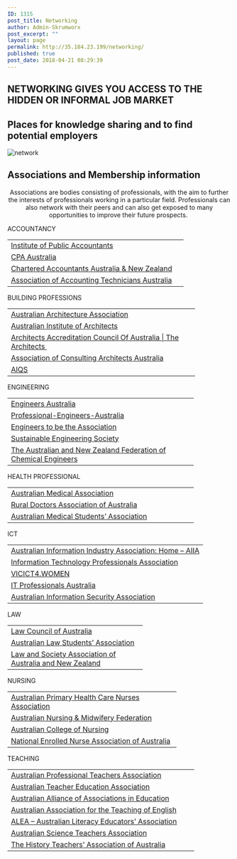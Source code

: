 ```yaml
---
ID: 1315
post_title: Networking
author: Admin-Skrumworx
post_excerpt: ""
layout: page
permalink: http://35.184.23.199/networking/
published: true
post_date: 2018-04-21 08:29:39
---
```

<h2>NETWORKING GIVES YOU ACCESS TO THE HIDDEN OR INFORMAL JOB MARKET</h2>		
			<h2>Places for knowledge sharing and to find potential employers</h2>		
										<img src="http://35.184.23.199/wp-content/uploads/elementor/thumbs/network-1-np1jygglv7j2ec1zkqehhciykf8sxjd9c2im9y9i48.png" title="network" alt="network" />											
			<h2>Associations and Membership information</h2>		
		<p style="text-align: center;">Associations are bodies consisting of professionals, with the aim to further the interests of professionals working in a particular field. Professionals can also network with their peers and can also get exposed to many opportunities to improve their future prospects. </p>		
												ACCOUNTANCY					
					<table width="381"><tbody><tr><td width="381"><a href="https://www.publicaccountants.org.au/" target="_blank" rel="noopener">Institute of Public Accountants</a></td></tr><tr><td><a href="https://www.cpaaustralia.com.au/" target="_blank" rel="noopener">CPA Australia</a></td></tr><tr><td><a href="https://www.charteredaccountantsanz.com/" target="_blank" rel="noopener">Chartered Accountants Australia &amp; New Zealand</a></td></tr><tr><td><a href="http://aat.org.au/" target="_blank" rel="noopener">Association of Accounting Technicians Australia</a></td></tr></tbody></table>
												BUILDING PROFESSIONS					
					<table width="407"><tbody><tr><td width="407"><a href="https://www.architecture.org.au/" target="_blank" rel="noopener">Australian Architecture Association</a></td></tr><tr><td><a href="http://www.architecture.com.au/" target="_blank" rel="noopener">Australian Institute of Architects</a></td></tr><tr><td><a href="https://www.aaca.org.au/" target="_blank" rel="noopener">Architects Accreditation Council Of Australia | The Architects </a></td></tr><tr><td><a href="http://aca.org.au/" target="_blank" rel="noopener">Association of Consulting Architects Australia</a></td></tr><tr><td><a href="https://www.aiqs.com.au/" target="_blank" rel="noopener">AIQS</a></td></tr></tbody></table>
												ENGINEERING					
					<table width="404"><tbody><tr><td width="404"><a href="https://www.engineersaustralia.org.au/" target="_blank" rel="noopener">Engineers Australia</a></td></tr><tr><td><a href="http://www.professionalengineers.org.au/" target="_blank" rel="noopener">Professional-Engineers-Australia</a></td></tr><tr><td><a href="http://www.professionalsaustralia.org.au/blog/engineers-association-professional-engineers-australia-apea/" target="_blank" rel="noopener">Engineers to be the Association</a></td></tr><tr><td><a href="https://www.seng.org.au/" target="_blank" rel="noopener">Sustainable Engineering Society</a></td></tr><tr><td><a href="http://www.anzfche.org/" target="_blank" rel="noopener">The Australian and New Zealand Federation of Chemical Engineers</a></td></tr></tbody></table>
												HEALTH PROFESSIONAL					
					<table width="404"><tbody><tr><td width="404"><a href="https://ama.com.au/" target="_blank" rel="noopener">Australian Medical Association</a></td></tr><tr><td><a href="https://www.rdaa.com.au/" target="_blank" rel="noopener">Rural Doctors Association of Australia</a></td></tr><tr><td><a href="https://www.amsa.org.au/" target="_blank" rel="noopener">Australian Medical Students&#8217; Association</a></td></tr></tbody></table>
												ICT					
					<table width="376"><tbody><tr><td><a href="https://www.aiia.com.au/" target="_blank" rel="noopener">Australian Information Industry Association: Home &#8211; AIIA</a></td></tr><tr><td><a href="https://www.itpa.org.au/" target="_blank" rel="noopener">Information Technology Professionals Association</a></td></tr><tr><td><a href="http://www.vicictforwomen.com.au/" target="_blank" rel="noopener">VICICT4.WOMEN</a></td></tr><tr><td><a href="http://www.professionalsaustralia.org.au/information-technology/" target="_blank" rel="noopener">IT Professionals Australia</a></td></tr><tr><td><a href="https://www.aisa.org.au/" target="_blank" rel="noopener">Australian Information Security Association</a></td></tr></tbody></table>
												LAW					
					<table width="289"><tbody><tr><td width="289"><a href="https://www.lawcouncil.asn.au/" target="_blank" rel="noopener">Law Council of Australia</a></td></tr><tr><td><a href="http://www.alsa.asn.au/" target="_blank" rel="noopener">Australian Law Students&#8217; Association</a></td></tr><tr><td><a href="http://www.lsaanz.org/" target="_blank" rel="noopener">Law and Society Association of Australia and New Zealand</a></td></tr></tbody></table>
												NURSING					
					<table width="365"><tbody><tr><td width="365"><a href="https://www.apna.asn.au/" target="_blank" rel="noopener">Australian Primary Health Care Nurses Association</a></td></tr><tr><td><a href="http://anmf.org.au/" target="_blank" rel="noopener">Australian Nursing &amp; Midwifery Federation</a></td></tr><tr><td><a href="https://www.acn.edu.au/" target="_blank" rel="noopener">Australian College of Nursing</a></td></tr><tr><td><a href="http://www.nena.org.au/" target="_blank" rel="noopener">National Enrolled Nurse Association of Australia</a></td></tr></tbody></table>
												TEACHING					
					<table width="405"><tbody><tr><td width="405"><a href="http://www.apta.edu.au/" target="_blank" rel="noopener">Australian Professional Teachers Association</a></td></tr><tr><td><a href="https://atea.edu.au/" target="_blank" rel="noopener">Australian Teacher Education Association</a></td></tr><tr><td><a href="http://aaae.edu.au/" target="_blank" rel="noopener">Australian Alliance of Associations in Education</a></td></tr><tr><td><a href="https://www.aate.org.au/" target="_blank" rel="noopener">Australian Association for the Teaching of English</a></td></tr><tr><td><a href="https://www.alea.edu.au/" target="_blank" rel="noopener">ALEA &#8211; Australian Literacy Educators&#8217; Association</a></td></tr><tr><td><a href="http://asta.edu.au/" target="_blank" rel="noopener">Australian Science Teachers Association</a></td></tr><tr><td><a href="http://www.historyteacher.org.au/" target="_blank" rel="noopener">The History Teachers&#8217; Association of Australia</a></td></tr></tbody></table>